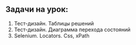 ## Задачи на урок:

1. Тест-дизайн. Таблицы решений 
2. Тест-дизайн. Диаграмма перехода состояний 
3. Selenium. Locators. Css, xPath
